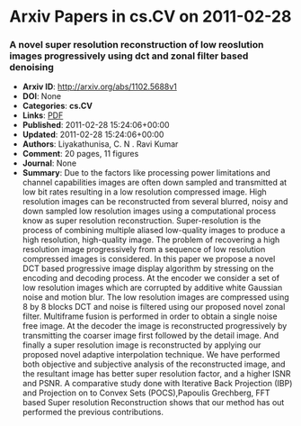 # Arxiv Papers in cs.CV on 2011-02-28
### A novel super resolution reconstruction of low reoslution images progressively using dct and zonal filter based denoising
- **Arxiv ID**: http://arxiv.org/abs/1102.5688v1
- **DOI**: None
- **Categories**: **cs.CV**
- **Links**: [PDF](http://arxiv.org/pdf/1102.5688v1)
- **Published**: 2011-02-28 15:24:06+00:00
- **Updated**: 2011-02-28 15:24:06+00:00
- **Authors**: Liyakathunisa, C. N . Ravi Kumar
- **Comment**: 20 pages, 11 figures
- **Journal**: None
- **Summary**: Due to the factors like processing power limitations and channel capabilities images are often down sampled and transmitted at low bit rates resulting in a low resolution compressed image. High resolution images can be reconstructed from several blurred, noisy and down sampled low resolution images using a computational process know as super resolution reconstruction. Super-resolution is the process of combining multiple aliased low-quality images to produce a high resolution, high-quality image. The problem of recovering a high resolution image progressively from a sequence of low resolution compressed images is considered. In this paper we propose a novel DCT based progressive image display algorithm by stressing on the encoding and decoding process. At the encoder we consider a set of low resolution images which are corrupted by additive white Gaussian noise and motion blur. The low resolution images are compressed using 8 by 8 blocks DCT and noise is filtered using our proposed novel zonal filter. Multiframe fusion is performed in order to obtain a single noise free image. At the decoder the image is reconstructed progressively by transmitting the coarser image first followed by the detail image. And finally a super resolution image is reconstructed by applying our proposed novel adaptive interpolation technique. We have performed both objective and subjective analysis of the reconstructed image, and the resultant image has better super resolution factor, and a higher ISNR and PSNR. A comparative study done with Iterative Back Projection (IBP) and Projection on to Convex Sets (POCS),Papoulis Grechberg, FFT based Super resolution Reconstruction shows that our method has out performed the previous contributions.



